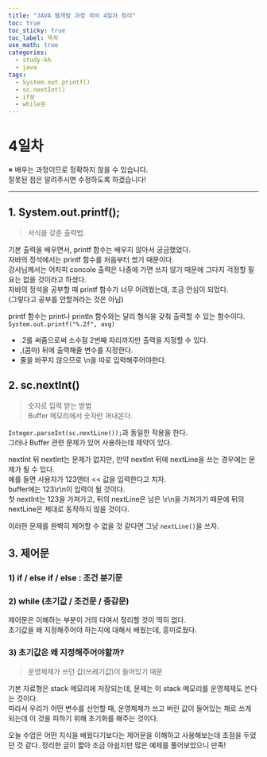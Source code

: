 ```yaml
---
title: "JAVA 웹개발 과정 국비 4일차 정리"
toc: true
toc_sticky: true
toc_label: 목차
use_math: true
categories:
  - study-kh
  - java
tags:
  - System.out.printf()
  - sc.nextInt()
  - if문
  - while문
---
```



# 4일차  
※ 배우는 과정이므로 정확하지 않을 수 있습니다.   
잘못된 점은 알려주시면 수정하도록 하겠습니다!  
- - - 



## 1. System.out.printf();  


> 서식을 갖춘 출력법.  

기본 출력을 배우면서, printf 함수는 배우지 않아서 궁금했었다.  
자바의 정석에서는 printf 함수를 처음부터 썼기 때문이다.  
강사님께서는 어차피 concole 출력은 나중에 가면 쓰지 않기 때문에 그다지 걱정할 필요는 없을 것이라고 하셨다.  
자바의 정석을 공부할 때 printf 함수가 너무 어려웠는데, 조금 안심이 되었다.  
(그렇다고 공부를 안할꺼라는 것은 아님)  



printf 함수는 print나 println 함수와는 달리 형식을 갖춰 출력할 수 있는 함수이다.  
`System.out.printf("%.2f", avg)` 

+ .2를 써줌으로써 소수점 2번째 자리까지만 출력을 지정할 수 있다.  
+ ,(콤마) 뒤에 출력해줄 변수를 지정한다.  
+ 줄을 바꾸지 않으므로 \n을 따로 입력해주어야한다.  




## 2. sc.nextInt()  

> 숫자로 입력 받는 방법  
> Buffer 메모리에서 숫자만 꺼내온다.  

`Integer.parseInt(sc.nextLine());`과 동일한 작용을 한다.  
그러나 Buffer 관련 문제가 있어 사용하는데 제약이 있다.  



nextInt 뒤 nextInt는 문제가 없지만, 만약 nextInt 뒤에 nextLine을 쓰는 경우에는 문제가 될 수 있다.  
예를 들면 사용자가 123엔터 << 값을 입력한다고 치자.  
buffer에는 123\r\n이 입력이 될 것이다.  
첫 nextInt는 123을 가져가고, 뒤의 nextLine은 남은 \r\n을 가져가기 때문에 뒤의 nextLine은 제대로 동작하지 않을 것이다.  



이러한 문제를 완벽히 제어할 수 없을 것 같다면 그냥 `nextLine()`을 쓰자.  



## 3. 제어문  


### 1) if / else if / else : 조건 분기문 
### 2) while (초기값 / 조건문 / 증감문)

제어문은 이해하는 부분이 거의 다여서 정리할 것이 딱히 없다.  
초기값을 왜 지정해주어야 하는지에 대해서 배웠는데, 흥미로웠다.  

### 3) 초기값은 왜 지정해주어야할까?

> 운영체제가 쓰던 값(쓰레기값)이 들어있기 때문

기본 자료형은 stack 메모리에 저장되는데, 문제는 이 stack 메모리를 운영체제도 쓴다는 것이다.  
따라서 우리가 어떤 변수를 선언할 때, 운영체제가 쓰고 버린 값이 들어있는 채로 쓰게 되는데 이 것을 피하기 위해 초기화를 해주는 것이다.  



오늘 수업은 어떤 지식을 배웠다기보다는 제어문을 이해하고 사용해보는데 초점을 두었던 것 같다.  정리한 글이 짧아 조금 아쉽지만 많은 예제를 풀어보았으니 만족!  